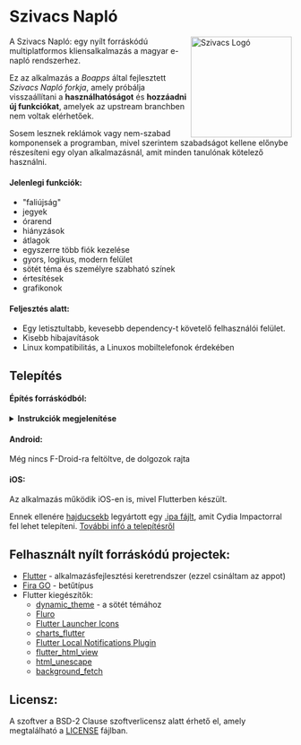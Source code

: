 # Szivacs Napló

<img src="https://github.com/OliverParoczai/Szivacs-Naplo/blob/master/assets/icon.png" align="right"
     title="Szivacs Logó" width="180" height="180">
   
A Szivacs Napló: egy nyílt forráskódú multiplatformos kliensalkalmazás a magyar e-napló rendszerhez.

Ez az alkalmazás a *Boapps* által fejlesztett *Szivacs Napló forkja*, amely próbálja visszaállítani a **használhatóságot** és **hozzáadni új funkciókat**, amelyek az upstream branchben nem voltak elérhetőek.

Sosem lesznek reklámok vagy nem-szabad komponensek a programban, mivel szerintem szabadságot kellene előnybe részesíteni egy olyan alkalmazásnál, amit minden tanulónak kötelező használni.

#### Jelenlegi funkciók:

* "faliújság"
* jegyek
* órarend
* hiányzások
* átlagok
* egyszerre több fiók kezelése
* gyors, logikus, modern felület
* sötét téma és személyre szabható színek
* értesítések
* grafikonok

#### Feljesztés alatt:

 * Egy letisztultabb, kevesebb dependency-t követelő felhasználói felület.
 * Kisebb hibajavítások
 * Linux kompatibilitás, a Linuxos mobiltelefonok érdekében

## Telepítés

#### Építés forráskódból:
<details><summary><b>Instrukciók megjelenítése</b></summary>
 
1. A forráskód klónozása egy helyi számítógépre: `git clone https://github.com/OliverParoczai/Szivacs-Naplo`

2. A letöltött forráskód mappájának megnyitása: `cd Szivacs-Naplo`

3. A forráskód megépítése: `flutter build apk --debug` vagy `flutter run`

</details>

#### Android:

Még nincs F-Droid-ra feltöltve, de dolgozok rajta

#### iOS:

Az alkalmazás működik iOS-en is, mivel Flutterben készült.

Ennek ellenére [hajducsekb](https://github.com/hajducsekb) legyártott egy [.ipa fájlt](https://www.dropbox.com/s/3vzrqagpfhb6g8l/flutter_naplo.ipa?dl=0), amit Cydia Impactorral fel lehet telepíteni. [További infó a telepítésről](https://github.com/boapps/e-Szivacs-2/issues/30)

## Felhasznált nyílt forráskódú projectek:

* [Flutter](https://github.com/flutter/flutter) - alkalmazásfejlesztési keretrendszer (ezzel csináltam az appot)
* [Fira GO](https://github.com/bBoxType/FiraGO) - betűtípus
* Flutter kiegészítők:
  * [dynamic_theme](https://github.com/Norbert515/dynamic_theme) - a sötét témához
  * [Fluro](https://github.com/theyakka/fluro)
  * [Flutter Launcher Icons](https://github.com/fluttercommunity/flutter_launcher_icons)
  * [charts_flutter](https://github.com/google/charts)
  * [Flutter Local Notifications Plugin](https://github.com/MaikuB/flutter_local_notifications)
  * [flutter_html_view](https://github.com/PonnamKarthik/FlutterHtmlView)
  * [html_unescape](https://github.com/filiph/html_unescape)
  * [background_fetch](https://github.com/transistorsoft/flutter_background_fetch)

## Licensz:

A szoftver a BSD-2 Clause szoftverlicensz alatt érhető el, amely megtalálható a [LICENSE](https://github.com/OliverParoczai/Szivacs-Naplo/blob/master/LICENSE) fájlban.
